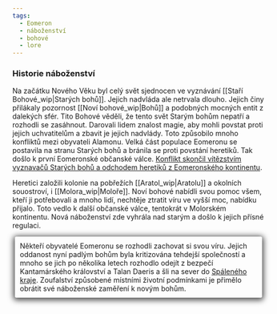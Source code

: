 ```yaml
---
tags:
  - Eomeron
  - náboženství
  - bohové
  - lore
---
```

### Historie náboženství

Na začátku Nového Věku byl celý svět sjednocen ve vyznávání [[Staří Bohové_wip|Starých bohů]]. Jejich nadvláda ale netrvala dlouho. Jejich činy přilákaly pozornost [[Noví bohové_wip|Bohů]] a podobných mocných entit z dalekých sfér. Tito Bohové věděli, že tento svět Starým bohům nepatří a rozhodli se zasáhnout. Darovali lidem znalost magie, aby mohli povstat proti jejich uchvatitelům a zbavit je jejich nadvlády.
Toto způsobilo mnoho konfliktů mezi obyvateli Alamonu. Velká část populace Eomeronu se postavila na stranu Starých bohů a bránila se proti povstání heretiků. Tak došlo k první Eomeronské občanské válce. <u>Konflikt skončil vítězstvím vyznavačů Starých bohů a odchodem heretiků z Eomeronského kontinentu</u>.‌

Heretici založili kolonie na pobřežích [[Aratol_wip|Aratolu]] a okolních souostroví, i [[Molora_wip|Moloře]]. Noví bohové nabídli svou pomoc všem, kteří ji potřebovali a mnoho lidí, nechtěje ztratit víru ve vyšší moc, nabídku přijalo. Toto vedlo k další občanské válce, tentokrát v Molorském kontinentu. Nová náboženství zde vyhrála nad starým a došlo k jejich přísné regulaci.‌

<div style="box-shadow: 0px 2px 12px 3px rgba(0,0,0,0.7);  
-webkit-box-shadow: 0px 2px 12px 3px rgba(0,0,0,0.7);  
-moz-box-shadow: 0px 2px 12px 3px rgba(0,0,0,0.7);
margin: 5px;
padding: 10px;
border-radius: 3px;
">
Někteří obyvatelé Eomeronu se rozhodli zachovat si svou víru. Jejich oddanost nyní padlým bohům byla kritizována tehdejší společností a mnoho se jich po několika letech rozhodlo odejít z bezpečí Kantamárského království a Talan Daeris a šli na sever do <a href="[[Spálený kraj_wip]]">Spáleného kraje</a>. Zoufalství způsobené místními životní podmínkami je přimělo obrátit své náboženské zaměření k novým bohům.
</div>
